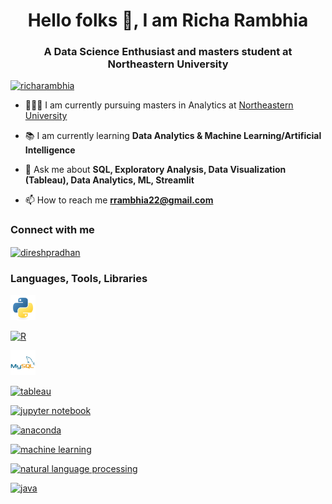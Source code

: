<h1 align="center">Hello folks 👋, I am Richa Rambhia </h1>
<h3 align="center">A Data Science Enthusiast and masters student at Northeastern University</h3>

<p align="left"> <a href="https://public.tableau.com/app/profile/richarambhia" target="blank"><img src="https://www.lib.ncsu.edu/sites/default/files/Tableau-Public-logo.png" alt="richarambhia" /></a> </p>

- 👨🏽‍🎓 I am currently pursuing masters in Analytics at [Northeastern University](https://www.northeastern.edu/)

- 📚 I am currently learning **Data Analytics & Machine Learning/Artificial Intelligence**

- 💬 Ask me about **SQL, Exploratory Analysis, Data Visualization (Tableau), Data Analytics, ML, Streamlit**

- 📫 How to reach me **rrambhia22@gmail.com**

<h3 align="left">Connect with me</h3>
<p align="left">
<a href="https://www.linkedin.com/in/richarambhia/" target="blank"><img align="center" src="https://raw.githubusercontent.com/rahuldkjain/github-profile-readme-generator/master/src/images/icons/Social/linked-in-alt.svg" alt="direshpradhan" height="30" width="40" /></a>
</p>

<h3 align="left">Languages, Tools, Libraries </h3>
<p align="left"> 
<a href="https://www.python.org" target="_blank" rel="noreferrer"> <img src="https://raw.githubusercontent.com/devicons/devicon/master/icons/python/python-original.svg" alt="python" width="40" height="40"/> </a>

<a href="https://www.r-project.org/" target="_blank" rel="noreferrer"> <img src="https://www.r-project.org/logo/Rlogo.svg" alt="R" width="40" height="40"/> </a>

<a href="https://www.mysql.com/" target="_blank" rel="noreferrer"> <img src="https://raw.githubusercontent.com/devicons/devicon/master/icons/mysql/mysql-original-wordmark.svg" alt="mysql" width="40" height="40"/> </a>

<a href="https://www.tableau.com/" target="_blank" rel="noreferrer"> <img src="https://www.spkaa.com/wp-content/uploads/2022/04/Tableau-Logo-1.png" alt="tableau" width="40" height="40"/> </a>

<a href="https://jupyter.org/" target="_blank" rel="noreferrer"> <img src="https://upload.wikimedia.org/wikipedia/commons/thumb/3/38/Jupyter_logo.svg/1200px-Jupyter_logo.svg.png" alt="jupyter notebook" width="40" height="40"/> </a>

<a href="https://docs.anaconda.com/anaconda/navigator/" target="_blank" rel="noreferrer"> <img src="https://www.myhowtoonline.com/wp-content/uploads/2019/08/anaconda.png" alt="anaconda" width="40" height="40"/> </a>

<a href="https://www.ibm.com/cloud/learn/machine-learning" target="_blank" rel="noreferrer"> <img src="https://thumbs.dreamstime.com/b/machine-learning-logo-neurons-connections-synapses-emblem-neural-network-isolated-human-brain-icon-artificial-intelligence-185085199.jpg" alt="machine learning" width="40" height="40"/> </a>

<a href="https://www.datarobot.com/blog/what-is-natural-language-processing-introduction-to-nlp/" target="_blank" rel="noreferrer"> <img src="https://humanitarian.mit.edu/wp-content/uploads/2019/11/a13414bd9c.png" alt="natural language processing" width="40" height="40"/> </a>

<a href="https://www.w3schools.com/java/" target="_blank" rel="noreferrer"> <img src="https://cdn.icon-icons.com/icons2/2699/PNG/512/java_logo_icon_168609.png" alt="java" width="40" height="40"/> </a>

</p>

